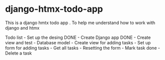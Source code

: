 # django-htmx-todo-app
This is a django hmtx todo app . To help me understand how to work with django and htmx


Todo list 
    - Set up the desing DONE
    - Create Django app DONE
    - Create view and test 
    - Database model 
    - Create view for adding tasks 
    - Set up form for adding tasks 
    - Get all tasks 
    - Resetting the form 
    - Mark task done 
    - Delete a task